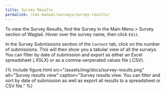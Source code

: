 ```yaml
---
title: Survey Results
permalink: /cms-manual/surveys/survey-results/
---
```


To view the Survey Results, find the Survey in the Main Menu > Survey section of Wagtail. Hover over the survey name, then click `Edit`.

In the Survey Submissions section of the `Content` tab, click on the number of submissions. This will then show you a tabular view of all the surveys. You can filter by date of submission and export as either an Excel spreadsheet (.XSLX) or as a comma-serperated values file (.CSV).

{% include figure.html src="/assets/img/docs/survey-results.png" alt="Survey results view" caption="Survey results view. You can filter and sort by date of submission as well as export all results to a spreadsheet or CSV file." %}
